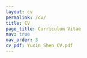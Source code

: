 ```yaml
---
layout: cv
permalink: /cv/
title: CV
page_title: Curriculum Vitae
nav: true
nav_order: 3
cv_pdf: Yuxin_Shen_CV.pdf
---
```

